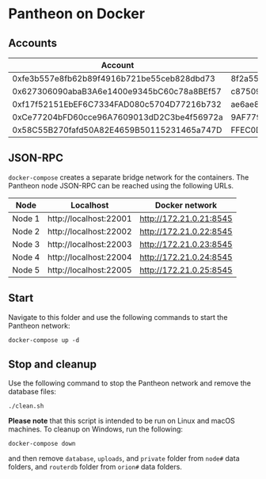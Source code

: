 # Pantheon on Docker

## Accounts

| Account | Private key |
|---------|-------------|
| 0xfe3b557e8fb62b89f4916b721be55ceb828dbd73 | 8f2a55949038a9610f50fb23b5883af3b4ecb3c3bb792cbcefbd1542c692be63 |
| 0x627306090abaB3A6e1400e9345bC60c78a8BEf57 | c87509a1c067bbde78beb793e6fa76530b6382a4c0241e5e4a9ec0a0f44dc0d3 |
| 0xf17f52151EbEF6C7334FAD080c5704D77216b732 | ae6ae8e5ccbfb04590405997ee2d52d2b330726137b875053c36d94e974d162f |
| 0xCe77204bFD60cce96A7609013dD2C3be4f56972a | 9AF779C4AE2206F6BA7BBC03D0E9CBFA9D41363586F0171036BF974BB2C7C042 |
| 0x58C55B270fafd50A82E4659B50115231465a747D | FFEC0D7629E0B403F826679497191C6CBD19F8D6E699F368C4C9FFEB174BACB7 |

## JSON-RPC

`docker-compose` creates a separate bridge network for the containers.
The Pantheon node JSON-RPC can be reached using the following URLs.

| Node | Localhost | Docker network |
|------|-----------|----------------|
| Node 1 | http://localhost:22001 | http://172.21.0.21:8545 |
| Node 2 | http://localhost:22002 | http://172.21.0.22:8545 |
| Node 3 | http://localhost:22003 | http://172.21.0.23:8545 |
| Node 4 | http://localhost:22004 | http://172.21.0.24:8545 |
| Node 5 | http://localhost:22005 | http://172.21.0.25:8545 |

## Start

Navigate to this folder and use the following commands to start the Pantheon network:
```shell
docker-compose up -d
```

## Stop and cleanup

Use the following command to stop the Pantheon network and remove the database files:
```shell
./clean.sh
```
**Please note** that this script is intended to be run on Linux and macOS machines. To cleanup on Windows, run the following:
```shell
docker-compose down
```
and then remove `database`, `uploads`, and `private` folder from `node#` data folders, and `routerdb` folder from `orion#` data folders.